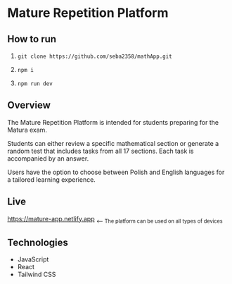 ﻿# Mature Repetition Platform

## How to run
1. `git clone https://github.com/seba2358/mathApp.git`

2. `npm i`

3. `npm run dev`


## Overview
<p>The Mature Repetition Platform is intended for students preparing for the Matura exam.<p>
<p>Students can either review a specific mathematical section or generate a random test that includes tasks from all 17 sections. Each task is accompanied by an answer.</p>
<p>Users have the option to choose between Polish and English languages for a tailored learning experience.</p>

## Live
https://mature-app.netlify.app
<sub> <-- The platform can be used on all types of devices</sub>

## Technologies
* JavaScript
* React
* Tailwind CSS
